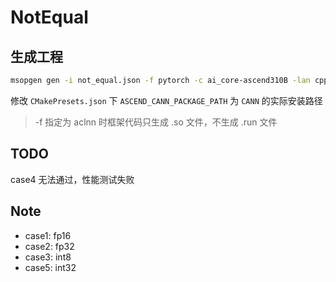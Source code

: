 # NotEqual

## 生成工程

```bash
msopgen gen -i not_equal.json -f pytorch -c ai_core-ascend310B -lan cpp -out not_equal/
```

修改 `CMakePresets.json` 下 `ASCEND_CANN_PACKAGE_PATH` 为 `CANN` 的实际安装路径

> -f 指定为 aclnn 时框架代码只生成 .so 文件，不生成 .run 文件

## TODO

case4 无法通过，性能测试失败

## Note
- case1: fp16
- case2: fp32
- case3: int8
- case5: int32